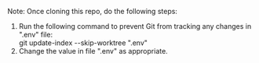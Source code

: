 Note: Once cloning this repo, do the following steps:
1. Run the following command to prevent Git from tracking any changes in ".env" file:  
git update-index --skip-worktree ".env"  
2. Change the value in file ".env" as appropriate.
